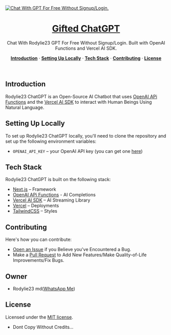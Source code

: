<a href="https://rodylie23.vercel.app">
  <img alt="Chat With GPT For Free Without Signup/Login." src="/app/favicon.ico">
  <h1 align="center">Gifted ChatGPT</h1>
</a>

<p align="center">
  Chat With Rodylie23 GPT For Free Without Signup/Login. Built with OpenAI Functions and Vercel AI SDK. 
</p>


<p align="center">
  <a href="#introduction"><strong>Introduction</strong></a> ·
  <a href="#setting-up-locally"><strong>Setting Up Locally</strong></a> ·
  <a href="#tech-stack"><strong>Tech Stack</strong></a> ·
  <a href="#contributing"><strong>Contributing</strong></a> ·
  <a href="#license"><strong>License</strong></a>
</p>
<br/>

## Introduction

Rodylie23 ChatGPT is an Open-Source AI Chatbot that uses [OpenAI APi Functions](https://platform.openai.com/docs/guides/gpt/function-calling) and the [Vercel AI SDK](https://sdk.vercel.ai/docs) to interact with Human Beings Using Natural Language.

## Setting Up Locally

To set up Rodylie23 ChatGPT locally, you'll need to clone the repository and set up the following environment variables:

- `OPENAI_API_KEY` – your OpenAI API key (you can get one [here](https://platform.openai.com/account/api-keys))

## Tech Stack

Rodylie23 ChatGPT is built on the following stack:

- [Next.js](https://nextjs.org/) – Framework
- [OpenAI APi Functions](https://platform.openai.com/docs/guides/gpt/function-calling) - AI Completions
- [Vercel AI SDK](https://sdk.vercel.ai/docs) – AI Streaming Library
- [Vercel](https://vercel.com) – Deployments
- [TailwindCSS](https://tailwindcss.com/) – Styles

## Contributing

Here's how you can contribute:

- [Open an Issue](https://github.com/Giftedmaurice/giftedgpt/issues) if you Believe you've Encountered a Bug.
- Make a [Pull Request](https://github.com/Giftedmaurice/giftedgpt/pull) to Add New Features/Make Quality-of-Life Improvements/Fix Bugs.

## Owner

- Rodylie23 md([WhatsApp Me](https://wa.me/message/NHCZC5DSOEUXB1))

## License

Licensed under the [MIT license](https://github.com/Giftedmaurice/giftedgpt/blob/main/LICENSE.md).

- Dont Copy Without Credits...
